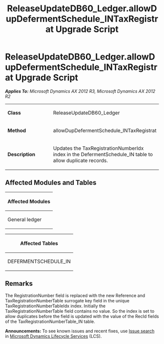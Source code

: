 ﻿---
title: ReleaseUpdateDB60_Ledger.allowDupDefermentSchedule_INTaxRegistrat Upgrade Script
TOCTitle: ReleaseUpdateDB60_Ledger.allowDupDefermentSchedule_INTaxRegistrat Upgrade Script
ms:assetid: 42f0c687-1bcb-74e1-962a-90ceda32bdb2
ms:mtpsurl: https://msdn.microsoft.com/en-us/library/JJ718856(v=AX.60)
ms:contentKeyID: 49707900
ms.date: 05/18/2015
mtps_version: v=AX.60
---

# ReleaseUpdateDB60\_Ledger.allowDupDefermentSchedule\_INTaxRegistrat Upgrade Script 


_**Applies To:** Microsoft Dynamics AX 2012 R3, Microsoft Dynamics AX 2012 R2_

<table>
<colgroup>
<col style="width: 50%" />
<col style="width: 50%" />
</colgroup>
<tbody>
<tr class="odd">
<td><p><strong>Class</strong></p></td>
<td><p>ReleaseUpdateDB60_Ledger</p></td>
</tr>
<tr class="even">
<td><p><strong>Method</strong></p></td>
<td><p>allowDupDefermentSchedule_INTaxRegistrat</p></td>
</tr>
<tr class="odd">
<td><p><strong>Description</strong></p></td>
<td><p>Updates the TaxRegistrationNumberIdx index in the DefermentSchedule_IN table to allow duplicate records.</p></td>
</tr>
</tbody>
</table>


## Affected Modules and Tables

<table>
<colgroup>
<col style="width: 100%" />
</colgroup>
<thead>
<tr class="header">
<th><p>Affected Modules</p></th>
</tr>
</thead>
<tbody>
<tr class="odd">
<td><p>General ledger</p></td>
</tr>
</tbody>
</table>


<table>
<colgroup>
<col style="width: 100%" />
</colgroup>
<thead>
<tr class="header">
<th><p>Affected Tables</p></th>
</tr>
</thead>
<tbody>
<tr class="odd">
<td><p>DEFERMENTSCHEDULE_IN</p></td>
</tr>
</tbody>
</table>


## Remarks

The RegistrationNumber field is replaced with the new Reference and TaxRegistrationNumberTable surrogate key field in the unique TaxRegistrationNumberTableIdx index. Initially the TaxRegistrationNumberTable field contains no value. So the index is set to allow duplicates before the field is updated with the value of the RecId fields of the TaxRegistrationNumberTable\_IN table.

  
**Announcements:** To see known issues and recent fixes, use [Issue search](http://go.microsoft.com/fwlink/?linkid=389258) in [Microsoft Dynamics Lifecycle Services](http://go.microsoft.com/fwlink/?linkid=306505) (LCS).

